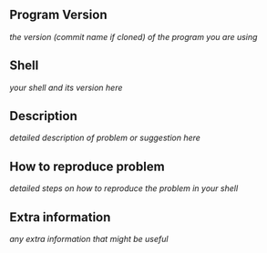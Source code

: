 ## Program Version

_the version (commit name if cloned) of the program you are using_

## Shell

_your shell and its version here_

## Description

_detailed description of problem or suggestion here_

## How to reproduce problem

_detailed steps on how to reproduce the problem in your shell_

## Extra information

_any extra information that might be useful_
